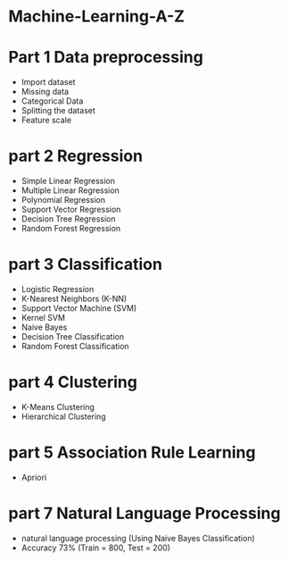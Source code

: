 # Machine-Learning-A-Z

# Part 1 Data preprocessing
- Import dataset
- Missing data
- Categorical Data
- Splitting the dataset
- Feature scale

# part 2 Regression
- Simple Linear Regression
- Multiple Linear Regression
- Polynomial Regression
- Support Vector Regression
- Decision Tree Regression
- Random Forest Regression

# part 3 Classification
- Logistic Regression
- K-Nearest Neighbors (K-NN)
- Support Vector Machine (SVM)
- Kernel SVM
- Naive Bayes
- Decision Tree Classification
- Random Forest Classification
# part 4 Clustering
- K-Means Clustering
- Hierarchical Clustering
# part 5 Association Rule Learning
- Apriori
# part 7 Natural Language Processing
- natural language processing (Using Naive Bayes Classification)
- Accuracy 73% (Train = 800, Test = 200)
